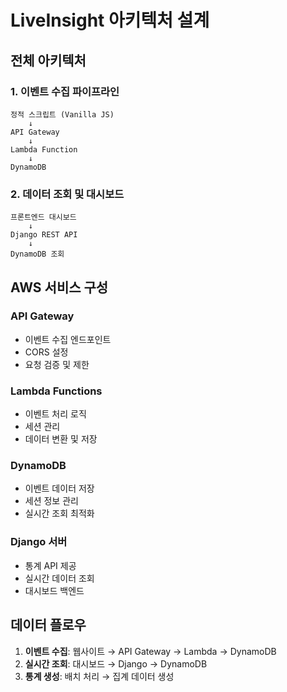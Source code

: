 # LiveInsight 아키텍처 설계

## 전체 아키텍처

### 1. 이벤트 수집 파이프라인
```
정적 스크립트 (Vanilla JS) 
    ↓
API Gateway 
    ↓
Lambda Function 
    ↓
DynamoDB
```

### 2. 데이터 조회 및 대시보드
```
프론트엔드 대시보드 
    ↓
Django REST API 
    ↓
DynamoDB 조회
```

## AWS 서비스 구성

### API Gateway
- 이벤트 수집 엔드포인트
- CORS 설정
- 요청 검증 및 제한

### Lambda Functions
- 이벤트 처리 로직
- 세션 관리
- 데이터 변환 및 저장

### DynamoDB
- 이벤트 데이터 저장
- 세션 정보 관리
- 실시간 조회 최적화

### Django 서버
- 통계 API 제공
- 실시간 데이터 조회
- 대시보드 백엔드

## 데이터 플로우

1. **이벤트 수집**: 웹사이트 → API Gateway → Lambda → DynamoDB
2. **실시간 조회**: 대시보드 → Django → DynamoDB
3. **통계 생성**: 배치 처리 → 집계 데이터 생성